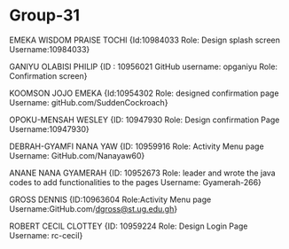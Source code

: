 # Group-31
EMEKA WISDOM PRAISE TOCHI
{Id:10984033
Role: Design splash screen 
Username:10984033}

GANIYU OLABISI PHILIP
{ID : 10956021 
GitHub username: opganiyu 
Role: Confirmation screen}

KOOMSON JOJO EMEKA
{Id:10954302
Role: designed confirmation page 
Username: gitHub.com/SuddenCockroach}

OPOKU-MENSAH WESLEY
{ID: 10947930
Role: Design confirmation Page 
Username:10947930}

DEBRAH-GYAMFI NANA YAW
{ID: 10959916
Role: Activity Menu page 
Username: GitHub.com/Nanayaw60}

ANANE NANA GYAMERAH
{ID: 10952673
Role: leader and wrote the java 
codes to add functionalities to the pages
Username: Gyamerah-266}

GROSS DENNIS
{ID:10963604
Role:Activity Menu page 
Username:GitHub.com/dgross@st.ug.edu.gh}

ROBERT CECIL CLOTTEY
{ID: 10959224
Role: Design Login Page
Username: rc-cecil}
